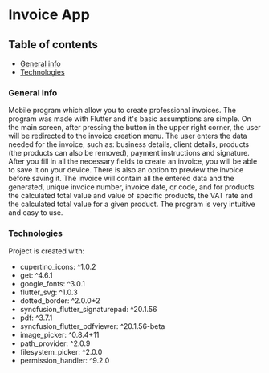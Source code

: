 # Invoice App
## Table of contents
* [General info](#general-info)
* [Technologies](#technologies)

### General info
Mobile program which allow you to create professional invoices.
The program was made with Flutter and it's basic assumptions are simple. On the main screen, after pressing the button in the upper right corner, the user will be redirected to the invoice creation menu. The user enters the data needed for the invoice, such as: business details,
client details, products (the products can also be removed), payment instructions and signature. After you fill in all the necessary fields to create an invoice,
you will be able to save it on your device. There is also an option to preview the invoice before saving it. The invoice will contain all the entered
data and the generated, unique invoice number, invoice date, qr code, and for products the calculated total value and value of specific products,
the VAT rate and the calculated total value for a given product.
The program is very intuitive and easy to use.

### Technologies
Project is created with:
* cupertino_icons: ^1.0.2
* get: ^4.6.1
* google_fonts: ^3.0.1
* flutter_svg: ^1.0.3
* dotted_border: ^2.0.0+2
* syncfusion_flutter_signaturepad: ^20.1.56
* pdf: ^3.7.1
* syncfusion_flutter_pdfviewer: ^20.1.56-beta
* image_picker: ^0.8.4+11
* path_provider: ^2.0.9
* filesystem_picker: ^2.0.0
* permission_handler: ^9.2.0

